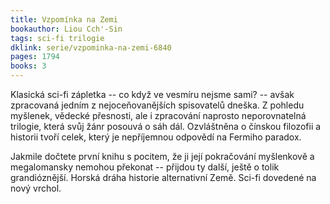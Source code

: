 ```yaml
---
title: Vzpomínka na Zemi
bookauthor: Liou Cch'-Sin
tags: sci-fi trilogie
dklink: serie/vzpominka-na-zemi-6840
pages: 1794
books: 3
---
```


Klasická sci-fi zápletka -- co když ve vesmíru nejsme sami? -- avšak zpracovaná jedním z nejoceňovanějších spisovatelů dneška. Z pohledu myšlenek, vědecké přesnosti, ale i zpracování naprosto neporovnatelná trilogie, která svůj žánr posouvá o sáh dál. Ozvláštněna o čínskou filozofii a historii tvoří celek, který je nepříjemnou odpovědí na Fermiho paradox.

Jakmile dočtete první knihu s pocitem, že ji její pokračování myšlenkově a megalomansky nemohou překonat -- přijdou ty další, ještě o tolik grandióznější. Horská dráha historie alternativní Země. Sci-fi dovedené na nový vrchol.
